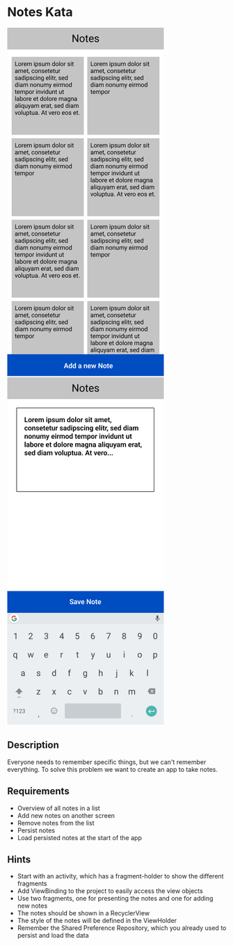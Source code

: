 # Notes Kata

![Overview Screen](images/Main%20Screen.png)
![Add Screen](images/Add%20screen.png)

## Description

Everyone needs to remember specific things, but we can't remember everything. 
To solve this problem we want to create an app to take notes.

## Requirements

- Overview of all notes in a list
- Add new notes on another screen
- Remove notes from the list
- Persist notes
- Load persisted notes at the start of the app

## Hints

- Start with an activity, which has a fragment-holder to show the different fragments
- Add ViewBinding to the project to easily access the view objects
- Use two fragments, one for presenting the notes and one for adding new notes
- The notes should be shown in a RecyclerView
- The style of the notes will be defined in the ViewHolder
- Remember the Shared Preference Repository, which you already used to persist and load the data
